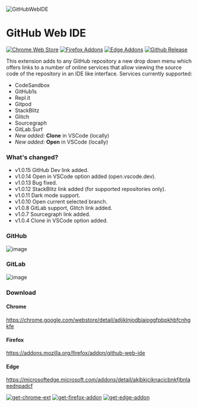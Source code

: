 ![GitHubWebIDE](https://raw.githubusercontent.com/zvizvi/GitHub-Web-IDE/master/src/img/logo.svg)
# GitHub Web IDE

[![Chrome Web Store](https://img.shields.io/chrome-web-store/v/adjiklnjodbiaioggfpbpkhbfcnhgkfe.svg)][chrome_link]
[![Firefox Addons](https://img.shields.io/amo/v/github-web-ide.svg)][firefox_link]
[![Edge Addons](https://img.shields.io/badge/dynamic/json?label=edge%20add-on&prefix=v&query=%24.version&url=https%3A%2F%2Fmicrosoftedge.microsoft.com%2Faddons%2Fgetproductdetailsbycrxid%2Fakjbkjciknacicbnkfjbnlaeednpadcf)][edge_link]
[![Github Release](https://img.shields.io/github/v/release/zvizvi/GitHub-Web-IDE.svg)][release_link]


This extension adds to any GitHub repository a new drop down menu which offers links to a number of online services that allow viewing the source code of the repository in an IDE like interface.
Services currently supported:

* CodeSandbox
* GitHub1s
* Repl.it
* Gitpod
* StackBlitz
* Glitch
* Sourcegraph
* GitLab.Surf
* *New added:*  **Clone** in VSCode (locally)
* *New added:*  **Open** in VSCode (locally)


### What's changed?
* v1.0.15 GitHub Dev link added.
* v1.0.14 Open in VSCode option added (open.vscode.dev).
* v1.0.13 Bug fixed.
* v1.0.12 StackBlitz link added (for supported repositories only).
* v1.0.11 Dark mode support.
* v1.0.10 Open current selected branch.
* v1.0.8 GitLab support, Glitch link added.
* v1.0.7 Sourcegraph link added.
* v1.0.4 Clone in VSCode option added.


### GitHub
![image](https://user-images.githubusercontent.com/4354421/107879967-a123aa00-6ee4-11eb-9582-662998618ed1.png)
### GitLab
![image](https://user-images.githubusercontent.com/4354421/109164571-45c6a700-7783-11eb-8da0-61e3f4c8d588.png)


### Download

#### Chrome
https://chrome.google.com/webstore/detail/adjiklnjodbiaioggfpbpkhbfcnhgkfe
#### Firefox
https://addons.mozilla.org/firefox/addon/github-web-ide
#### Edge
https://microsoftedge.microsoft.com/addons/detail/akjbkjciknacicbnkfjbnlaeednpadcf


[![get-chrome-ext][chrome_badge]][chrome_link]
[![get-firefox-addon][firefox_badge]][firefox_link]
[![get-edge-addon][edge_badge]][edge_link]


[chrome_link]: https://chrome.google.com/webstore/detail/adjiklnjodbiaioggfpbpkhbfcnhgkfe
[chrome_badge]: https://user-images.githubusercontent.com/4354421/107861086-06778c80-6e4c-11eb-8072-f82422193a70.png
[firefox_link]: https://addons.mozilla.org/firefox/addon/github-web-ide
[firefox_badge]: https://user-images.githubusercontent.com/4354421/108622754-82249b00-7443-11eb-914d-387b3977923c.png
[edge_link]: https://microsoftedge.microsoft.com/addons/detail/akjbkjciknacicbnkfjbnlaeednpadcf
[edge_badge]: https://user-images.githubusercontent.com/4354421/108622750-7f29aa80-7443-11eb-992d-b56cdbd83713.png
[release_link]: https://github.com/zvizvi/GitHub-Web-IDE/releases/latest
